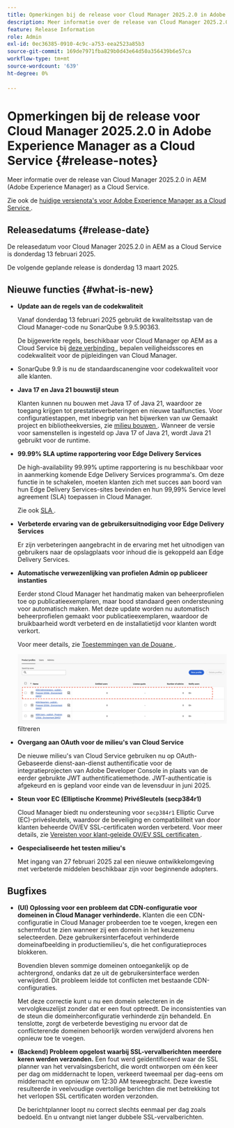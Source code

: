 ```yaml
---
title: Opmerkingen bij de release voor Cloud Manager 2025.2.0 in Adobe Experience Manager as a Cloud Service
description: Meer informatie over de release van Cloud Manager 2025.2.0 in AEM as a Cloud Service.
feature: Release Information
role: Admin
exl-id: 0ec36385-0910-4c9c-a753-eea2523a85b3
source-git-commit: 169de7971fba829b0d43e64d50a356439b6e57ca
workflow-type: tm+mt
source-wordcount: '639'
ht-degree: 0%

---
```


# Opmerkingen bij de release voor Cloud Manager 2025.2.0 in Adobe Experience Manager as a Cloud Service {#release-notes}

<!-- https://wiki.corp.adobe.com/pages/viewpage.action?pageId=3389843928 -->

Meer informatie over de release van Cloud Manager 2025.2.0 in AEM (Adobe Experience Manager) as a Cloud Service.


Zie ook de [ huidige versienota&#39;s voor Adobe Experience Manager as a Cloud Service ](/help/release-notes/release-notes-cloud/release-notes-current.md).

## Releasedatums {#release-date}

De releasedatum voor Cloud Manager 2025.2.0 in AEM as a Cloud Service is donderdag 13 februari 2025.

De volgende geplande release is donderdag 13 maart 2025.

## Nieuwe functies {#what-is-new}

* **Update aan de regels van de codekwaliteit**

  Vanaf donderdag 13 februari 2025 gebruikt de kwaliteitsstap van de Cloud Manager-code nu SonarQube 9.9.5.90363.

  De bijgewerkte regels, beschikbaar voor Cloud Manager op AEM as a Cloud Service bij [ deze verbinding ](/help/implementing/cloud-manager/code-quality-testing.md#understanding-code-quality-rules), bepalen veiligheidsscores en codekwaliteit voor de pijpleidingen van Cloud Manager.

* SonarQube 9.9 is nu de standaardscanengine voor codekwaliteit voor alle klanten.

* **Java 17 en Java 21 bouwstijl steun**

  Klanten kunnen nu bouwen met Java 17 of Java 21, waardoor ze toegang krijgen tot prestatieverbeteringen en nieuwe taalfuncties. Voor configuratiestappen, met inbegrip van het bijwerken van uw Gemaakt project en bibliotheekversies, zie [ milieu bouwen ](/help/implementing/cloud-manager/getting-access-to-aem-in-cloud/build-environment-details.md). Wanneer de versie voor samenstellen is ingesteld op Java 17 of Java 21, wordt Java 21 gebruikt voor de runtime.

* **99.99% SLA uptime rapportering voor Edge Delivery Services**

  De high-availability 99.99% uptime rapportering is nu beschikbaar voor in aanmerking komende Edge Delivery Services programma&#39;s. Om deze functie in te schakelen, moeten klanten zich met succes aan boord van hun Edge Delivery Services-sites bevinden en hun 99,99% Service level agreement (SLA) toepassen in Cloud Manager.

  Zie ook [ SLA ](/help/implementing/cloud-manager/getting-access-to-aem-in-cloud/creating-production-programs.md#sla).

* **Verbeterde ervaring van de gebruikersuitnodiging voor Edge Delivery Services**

  Er zijn verbeteringen aangebracht in de ervaring met het uitnodigen van gebruikers naar de opslagplaats voor inhoud die is gekoppeld aan Edge Delivery Services. <!-- CMGR-65331 -->

* **Automatische verwezenlijking van profielen Admin op publiceer instanties**

  Eerder stond Cloud Manager het handmatig maken van beheerprofielen toe op publicatieexemplaren, maar bood standaard geen ondersteuning voor automatisch maken. Met deze update worden nu automatisch beheerprofielen gemaakt voor publicatieexemplaren, waardoor de bruikbaarheid wordt verbeterd en de installatietijd voor klanten wordt verkort.

  Voor meer details, zie [ Toestemmingen van de Douane ](/help/implementing/cloud-manager/custom-permissions.md).

  ![ Activiteiten die van de Pijpleiding ](/help/implementing/cloud-manager/release-notes/assets/product-profiles.png) filtreren

* **Overgang aan OAuth voor de milieu&#39;s van Cloud Service**

  De nieuwe milieu&#39;s van Cloud Service gebruiken nu op OAuth-Gebaseerde dienst-aan-dienst authentificatie voor de integratieprojecten van Adobe Developer Console in plaats van de eerder gebruikte JWT authentificatiemethode. JWT-authenticatie is afgekeurd en is gepland voor einde van de levensduur in juni 2025.

* **Steun voor EC (Elliptische Kromme) PrivéSleutels (secp384r1)**

  Cloud Manager biedt nu ondersteuning voor `secp384r1` Elliptic Curve (EC)-privésleutels, waardoor de beveiliging en compatibiliteit van door klanten beheerde OV/EV SSL-certificaten worden verbeterd.
Voor meer details, zie [ Vereisten voor klant-geleide OV/EV SSL certificaten ](/help/implementing/cloud-manager/managing-ssl-certifications/introduction-to-ssl-certificates.md#requirements). <!-- CMGR-63636 -->

* **Gespecialiseerde het testen milieu&#39;s**

  Met ingang van 27 februari 2025 zal een nieuwe ontwikkelomgeving met verbeterde middelen beschikbaar zijn voor beginnende adopters.


<!--
## Private beta program {#private-beta-program}

Be a part of Cloud Manager's private beta program and have a chance to test upcoming features. -->


## Bugfixes

* **(UI) Oplossing voor een probleem dat CDN-configuratie voor domeinen in Cloud Manager verhinderde.**
Klanten die een CDN-configuratie in Cloud Manager probeerden toe te voegen, kregen een schermfout te zien wanneer zij een domein in het keuzemenu selecteerden. Deze gebruikersinterfacefout verhinderde domeinafbeelding in productiemilieu&#39;s, die het configuratieproces blokkeren.

  Bovendien bleven sommige domeinen ontoegankelijk op de achtergrond, ondanks dat ze uit de gebruikersinterface werden verwijderd. Dit probleem leidde tot conflicten met bestaande CDN-configuraties.

  Met deze correctie kunt u nu een domein selecteren in de vervolgkeuzelijst zonder dat er een fout optreedt. De inconsistenties van de steun die domeinherconfiguratie verhinderde zijn behandeld. En tenslotte, zorgt de verbeterde bevestiging nu ervoor dat de conflicterende domeinen behoorlijk worden verwijderd alvorens hen opnieuw toe te voegen.<!-- CMGR-64888 -->
* **(Backend) Probleem opgelost waarbij SSL-vervalberichten meerdere keren werden verzonden.**
Een fout werd geïdentificeerd waar de SSL planner van het vervalsingsbericht, die wordt ontworpen om één keer per dag om middernacht te lopen, verkeerd tweemaal per dag-eens om middernacht en opnieuw om 12:30 AM teweegbracht. Deze kwestie resulteerde in veelvoudige overtollige berichten die met betrekking tot het verlopen SSL certificaten worden verzonden.

  De berichtplanner loopt nu correct slechts eenmaal per dag zoals bedoeld. En u ontvangt niet langer dubbele SSL-vervalberichten. <!-- CMGR-64748 -->




<!-- ## Known issues {#known-issues} -->
